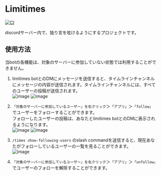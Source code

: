 # Limitimes
[![CI](https://github.com/watano1168/limitimes/actions/workflows/ci.yml/badge.svg)](https://github.com/watano1168/limitimes/actions/workflows/ci.yml)

discordサーバー内で、独り言を呟けるようにするプロジェクトです。



## 使用方法

当botの各機能は、対象のサーバーに参加していない状態では利用することができません。

1. limitimes botとのDMにメッセージを送信すると、タイムラインチャンネルにメッセージの内容が送信されます。タイムラインチャンネルには、すべてのユーザーの投稿が送信されます。  
  ![image](https://user-images.githubusercontent.com/45062199/141269049-bf7064e5-a0c4-43a4-b761-8ad4040eecb5.png)
  ![image](https://user-images.githubusercontent.com/45062199/141269203-3b49dd8e-fa80-4aca-b9c3-e5ea73fb692e.png)

2. `「対象のサーバーに参加しているユーザー」を右クリック`＞`「アプリ」`＞`「follow」` でユーザーをフォローすることができます。  
   フォローしたユーザーの投稿は、あなたとlimitimes botとのDMに表示されるようになります。  
  ![image](https://user-images.githubusercontent.com/45062199/141269291-ea924759-cfd8-4d97-806c-d959c57fa833.png)
  ![image](https://user-images.githubusercontent.com/45062199/141269490-ec96e020-0fad-4c5a-92d3-4efe582cde58.png)
   
3. `/times show-following-users` のslash commandを送信すると、現在あなたがフォローしているユーザーの一覧を見ることができます。  
  ![image](https://user-images.githubusercontent.com/45062199/141269411-fc4859bc-feb7-455b-a8d0-88e68dfac2ae.png)

4. `「対象のサーバーに参加しているユーザー」を右クリック`＞`「アプリ」`＞`「unfollow」` でユーザーのフォローを解除することができます。
